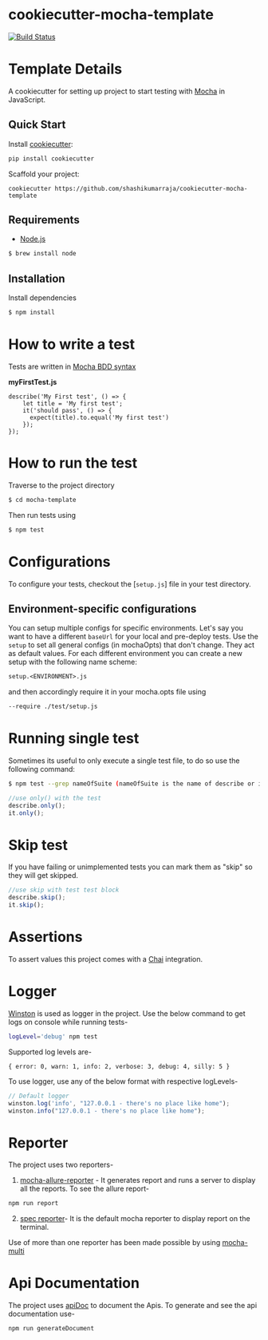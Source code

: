 # cookiecutter-mocha-template

[![Build Status](https://travis-ci.org/shashikumarraja/cookiecutter-mocha-template.svg?branch=master)](https://travis-ci.org/shashikumarraja/cookiecutter-mocha-template)

Template Details
====================

A cookiecutter for setting up project to start testing with [Mocha](https://mochajs.org/) in JavaScript.
## Quick Start
Install [cookiecutter](https://github.com/audreyr/cookiecutter):
```bash
pip install cookiecutter
```

Scaffold your project:
```
cookiecutter https://github.com/shashikumarraja/cookiecutter-mocha-template
```

## Requirements

- [Node.js](https://nodejs.org/en/) 
```sh
$ brew install node
```

## Installation
Install dependencies
```sh
$ npm install
```

# How to write a test

Tests are written in [Mocha BDD syntax](https://mochajs.org/)


__myFirstTest.js__
```mocha
describe('My First test', () => {
    let title = 'My first test';
    it('should pass', () => {
      expect(title).to.equal('My first test')
    });
});

```

# How to run the test

Traverse to the project directory

```sh
$ cd mocha-template
```
Then run tests using
```sh
$ npm test
```

# Configurations

To configure your tests, checkout the [`setup.js`] file in your test directory.

## Environment-specific configurations

You can setup multiple configs for specific environments. Let's say you want to have a different `baseUrl` for
your local and pre-deploy tests. Use the `setup` to set all general configs (in mochaOpts) that don't change.
They act as default values. For each different environment you can create a new setup with the following name
scheme:

```txt
setup.<ENVIRONMENT>.js
```
and then accordingly require it in your mocha.opts file using
```txt
--require ./test/setup.js
```

# Running single test
Sometimes its useful to only execute a single test file, to do so use the following command:

```sh
$ npm test --grep nameOfSuite (nameOfSuite is the name of describe or it block)
```
```javascript
//use only() with the test
describe.only();
it.only();
```

# Skip test

If you have failing or unimplemented tests you can mark them as "skip" so they will get skipped.

```javascript
//use skip with test test block
describe.skip();
it.skip();
```

# Assertions

To assert values this project comes with a [Chai](http://chaijs.com/) integration.

# Logger

[Winston](https://github.com/winstonjs/winston) is used as logger in the project. Use the below command to get logs on console while running tests- 
```sh 
logLevel='debug' npm test
```
Supported log levels are-
```
{ error: 0, warn: 1, info: 2, verbose: 3, debug: 4, silly: 5 }
```
To use logger, use any of the below format with respective logLevels-

```javascript
// Default logger
winston.log('info', "127.0.0.1 - there's no place like home");
winston.info("127.0.0.1 - there's no place like home");
```

# Reporter

The project uses two reporters-
1. [mocha-allure-reporter](https://github.com/allure-framework/allure-mocha) - It generates report and runs a server to display all the reports.
To see the allure report-
```sh
npm run report
```

2. [spec reporter](https://mochajs.org/#reporters)- It is the default mocha reporter to display report on the terminal.

Use of more than one reporter has been made possible by using [mocha-multi](https://github.com/glenjamin/mocha-multi)

# Api Documentation
The project uses [apiDoc](http://apidocjs.com/) to document the Apis. To generate and see the api documentation use-
```sh
npm run generateDocument
```
